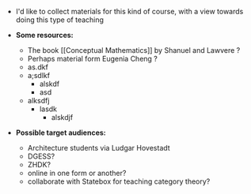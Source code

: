 - I'd like to collect materials for this kind of course, with a view towards doing this type of teaching
- **Some resources:**
    - The book [[Conceptual Mathematics]] by Shanuel and Lawvere ? 
    - Perhaps material form Eugenia Cheng ? 
    - as.dkf
    - a;sdlkf
		- alskdf
		- asd
	- alksdfj
		- lasdk
			- alskdjf
 
- **Possible target audiences:**
    - Architecture students via Ludgar Hovestadt
    - DGESS?
    - ZHDK?
    - online in one form or another?
    - collaborate with Statebox for teaching category theory?
